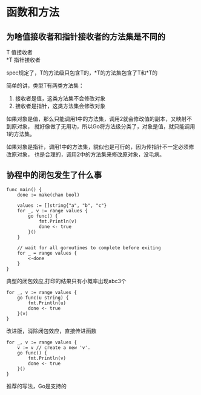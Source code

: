 # 函数和方法

## 为啥值接收者和指针接收者的方法集是不同的

T 值接收者  
\*T 指针接收者

spec规定了，T的方法级只包含T的，\*T的方法集包含了T和\*T的

简单的讲，类型T有两类方法集：

1. 接收者是值，这类方法集不会修改对象
2. 接收者是指针，这类方法集会修改对象

如果对象是值，那么只能调用1中的方法集，调用2就会修改值的副本，又映射不到原对象，
就好像做了无用功，所以Go将方法级分类了，对象是值，就只能调用1的方法集。

如果对象是指针，调用1中的方法集，貌似也是可行的，因为传指针不一定必须修改原对象，
也是合理的，调用2中的方法集来修改原对象，没毛病。

## 协程中的闭包发生了什么事

    func main() {
        done := make(chan bool)

        values := []string{"a", "b", "c"}
        for _, v := range values {
            go func() {
                fmt.Println(v)
                done <- true
            }()
        }

        // wait for all goroutines to complete before exiting
        for _ = range values {
            <-done
        }
    }

典型的闭包效应,打印的结果只有小概率出现abc3个

    for _, v := range values {
        go func(u string) {
            fmt.Println(u)
            done <- true
        }(v)
    }

改进版，消除闭包效应，直接传进函数

    for _, v := range values {
        v := v // create a new 'v'.
        go func() {
            fmt.Println(v)
            done <- true
        }()
    }

推荐的写法，Go是支持的
